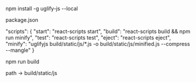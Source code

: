 npm install -g uglify-js --local

package.json

"scripts": {
  "start": "react-scripts start",
  "build": "react-scripts build && npm run minify",
  "test": "react-scripts test",
  "eject": "react-scripts eject",
  "minify": "uglifyjs build/static/js/*.js -o build/static/js/minified.js --compress --mangle"
}

npm run build

path -> build/static/js
